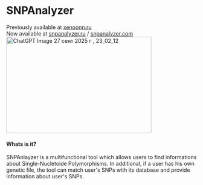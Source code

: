 # SNPAnalyzer
Previously available at [xenoonn.ru](https://xenoonn.ru) \
Now available at [snpanalyzer.ru](https://snpanalyzer.ru) / [snpanalyzer.com](https://snpanalyzer.com)
<img width="384" height="256" alt="ChatGPT Image 27 сент  2025 г , 23_02_12" src="https://github.com/user-attachments/assets/8e2c4cac-fe02-4b13-8ee8-420bb409172e" />

#### Whats is it?
SNPAnlayzer is a multifunctional tool which allows users to find informations about Single-Nucletoide Polymorphisms.
In additional, if a user has his own genetic file, the tool can match user's SNPs with its database and provide information about user's SNPs.
